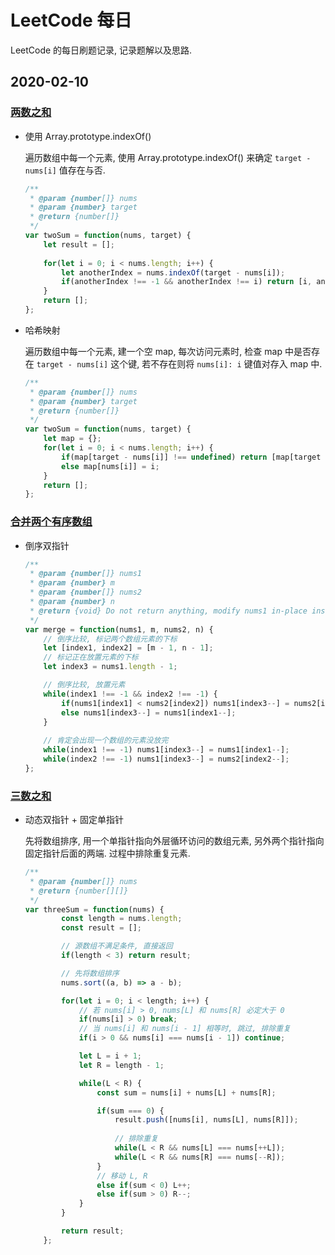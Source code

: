 <!--
 * @Author: sherlyzz
 * @Date: 2022-02-10
 * @LastEditTime: 2022-02-10
 * @LastEditors: sherlyzz
 * @Description: LeetCode 每日刷题记录
-->

# LeetCode 每日

LeetCode 的每日刷题记录, 记录题解以及思路.

## 2020-02-10

### [两数之和](https://leetcode-cn.com/problems/two-sum/)

- 使用 Array.prototype.indexOf()

    遍历数组中每一个元素, 使用 Array.prototype.indexOf() 来确定 `target - nums[i]` 值存在与否.
    ```javascript
    /**
     * @param {number[]} nums
     * @param {number} target
     * @return {number[]}
     */
    var twoSum = function(nums, target) {
        let result = [];
        
        for(let i = 0; i < nums.length; i++) {
            let anotherIndex = nums.indexOf(target - nums[i]);
            if(anotherIndex !== -1 && anotherIndex !== i) return [i, anotherIndex];
        }
        return [];
    };
    ```
  
- 哈希映射

    遍历数组中每一个元素, 建一个空 map, 每次访问元素时, 检查 map 中是否存在 `target - nums[i]` 这个键, 若不存在则将 `nums[i]: i` 键值对存入 map 中.
    ```javascript
    /**
     * @param {number[]} nums
     * @param {number} target
     * @return {number[]}
     */
    var twoSum = function(nums, target) {
        let map = {};
        for(let i = 0; i < nums.length; i++) {
            if(map[target - nums[i]] !== undefined) return [map[target - nums[i]], i];
            else map[nums[i]] = i; 
        }
        return [];
    };
    ```
  
### [合并两个有序数组](https://leetcode-cn.com/problems/merge-sorted-array/)

- 倒序双指针

    ```javascript
    /**
     * @param {number[]} nums1
     * @param {number} m
     * @param {number[]} nums2
     * @param {number} n
     * @return {void} Do not return anything, modify nums1 in-place instead.
     */
    var merge = function(nums1, m, nums2, n) {
        // 倒序比较, 标记两个数组元素的下标
        let [index1, index2] = [m - 1, n - 1];
        // 标记正在放置元素的下标
        let index3 = nums1.length - 1;
    
        // 倒序比较, 放置元素
        while(index1 !== -1 && index2 !== -1) {
            if(nums1[index1] < nums2[index2]) nums1[index3--] = nums2[index2--];
            else nums1[index3--] = nums1[index1--];
        }
        
        // 肯定会出现一个数组的元素没放完
        while(index1 !== -1) nums1[index3--] = nums1[index1--];
        while(index2 !== -1) nums1[index3--] = nums2[index2--];
    };
    ```

### [三数之和](https://leetcode-cn.com/problems/3sum/)

- 动态双指针 + 固定单指针

    先将数组排序, 用一个单指针指向外层循环访问的数组元素, 另外两个指针指向固定指针后面的两端. 过程中排除重复元素.
    ```javascript
    /**
     * @param {number[]} nums
     * @return {number[][]}
     */
    var threeSum = function(nums) {
            const length = nums.length;
            const result = [];
    
            // 源数组不满足条件, 直接返回
            if(length < 3) return result;
    
            // 先将数组排序
            nums.sort((a, b) => a - b);
    
            for(let i = 0; i < length; i++) {
                // 若 nums[i] > 0, nums[L] 和 nums[R] 必定大于 0
                if(nums[i] > 0) break;
                // 当 nums[i] 和 nums[i - 1] 相等时, 跳过, 排除重复
                if(i > 0 && nums[i] === nums[i - 1]) continue;
    
                let L = i + 1;
                let R = length - 1;
    
                while(L < R) {
                    const sum = nums[i] + nums[L] + nums[R];
    
                    if(sum === 0) {
                        result.push([nums[i], nums[L], nums[R]]);
                        
                        // 排除重复
                        while(L < R && nums[L] === nums[++L]);
                        while(L < R && nums[R] === nums[--R]);
                    }
                    // 移动 L, R
                    else if(sum < 0) L++;
                    else if(sum > 0) R--;
                }
            }
    
            return result;
        };
    ```
